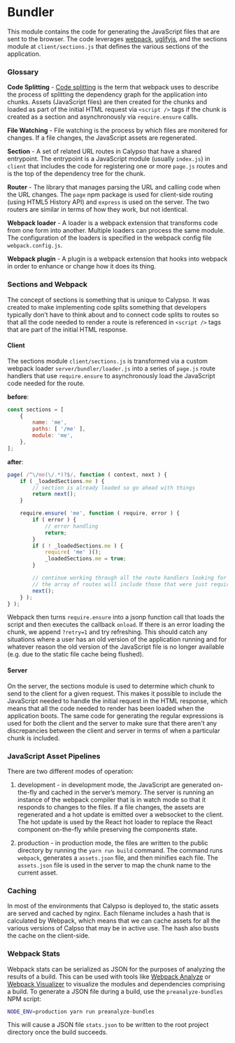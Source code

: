 # Bundler

This module contains the code for generating the JavaScript files that are sent to the browser. The code leverages [webpack](http://webpack.github.io/), [uglifyjs](http://lisperator.net/uglifyjs/), and the sections module at `client/sections.js` that defines the various sections of the application.

### Glossary

**Code Splitting** - [Code splitting](https://webpack.js.org/guides/code-splitting) is the term that webpack uses to describe the process of splitting the dependency graph for the application into chunks. Assets (JavaScript files) are then created for the chunks and loaded as part of the initial HTML request via `<script />` tags if the chunk is created as a section and asynchronously via `require.ensure` calls.

**File Watching** - File watching is the process by which files are monitered for changes. If a file changes, the JavaScript assets are regenerated.

**Section** - A set of related URL routes in Calypso that have a shared entrypoint. The entrypoint is a JavaScript module (usually `index.js`) in `client` that includes the code for registering one or more `page.js` routes and is the top of the dependency tree for the chunk.

**Router** - The library that manages parsing the URL and calling code when the URL changes. The `page` npm package is used for client-side routing (using HTML5 History API) and `express` is used on the server. The two routers are similar in terms of how they work, but not identical.

**Webpack loader** - A loader is a webpack extension that transforms code from one form into another. Multiple loaders can process the same module. The configuration of the loaders is specified in the webpack config file `webpack.config.js`.

**Webpack plugin** - A plugin is a webpack extension that hooks into webpack in order to enhance or change how it does its thing.

### Sections and Webpack

The concept of sections is something that is unique to Calypso. It was created to make implementing code splits something that developers typically don’t have to think about and to connect code splits to routes so that all the code needed to render a route is referenced in `<script />` tags that are part of the initial HTML response.

#### Client

The sections module `client/sections.js` is transformed via a custom webpack loader `server/bundler/loader.js` into a series of `page.js` route handlers that use `require.ensure` to asynchronously load the JavaScript code needed for the route.

**before**:

```js
const sections = [
	{
		name: 'me',
		paths: [ '/me' ],
		module: 'me',
	},
];
```

**after**:

```js
page( /^\/me(\/.*)?$/, function ( context, next ) {
	if ( _loadedSections.me ) {
		// section is already loaded so go ahead with things
		return next();
	}

	require.ensure( 'me', function ( require, error ) {
		if ( error ) {
			// error handling
			return;
		}
		if ( ! _loadedSections.me ) {
			require( 'me' )();
			_loadedSections.me = true;
		}

		// continue working through all the route handlers looking for matches
		// the array of routes will include those that were just required above
		next();
	} );
} );
```

Webpack then turns `require.ensure` into a jsonp function call that loads the script and then executes the callback `onload`. If there is an error loading the chunk, we append `?retry=1` and try refreshing. This should catch any situations where a user has an old version of the application running and for whatever reason the old version of the JavaScript file is no longer available (e.g. due to the static file cache being flushed).

#### Server

On the server, the sections module is used to determine which chunk to send to the client for a given request. This makes it possible to include the JavaScript needed to handle the initial request in the HTML response, which means that all the code needed to render has been loaded when the application boots. The same code for generating the regular expressions is used for both the client and the server to make sure that there aren't any discrepancies between the client and server in terms of when a particular chunk is included.

### JavaScript Asset Pipelines

There are two different modes of operation:

1. development - in development mode, the JavaScript are generated on-the-fly and cached in the server’s memory. The server is running an instance of the webpack compiler that is in watch mode so that it responds to changes to the files. If a file changes, the assets are regenerated and a hot update is emitted over a websocket to the client. The hot update is used by the React hot loader to replace the React component on-the-fly while preserving the components state.

2. production - in production mode, the files are written to the public directory by running the `yarn run build` command. The command runs `webpack`, generates a `assets.json` file, and then minifies each file. The `assets.json` file is used in the server to map the chunk name to the current asset.

### Caching

In most of the environments that Calypso is deployed to, the static assets are served and cached by nginx. Each filename includes a hash that is calculated by Webpack, which means that we can cache assets for all the various versions of Calpso that may be in active use. The hash also busts the cache on the client-side.

### Webpack Stats

Webpack stats can be serialized as JSON for the purposes of analyzing the results of a build. This can be used with tools like [Webpack Analyze](https://webpack.github.io/analyse/) or [Webpack Visualizer](https://chrisbateman.github.io/webpack-visualizer/) to visualize the modules and dependencies comprising a build. To generate a JSON file during a build, use the `preanalyze-bundles` NPM script:

```bash
NODE_ENV=production yarn run preanalyze-bundles
```

This will cause a JSON file `stats.json` to be written to the root project directory once the build succeeds.
